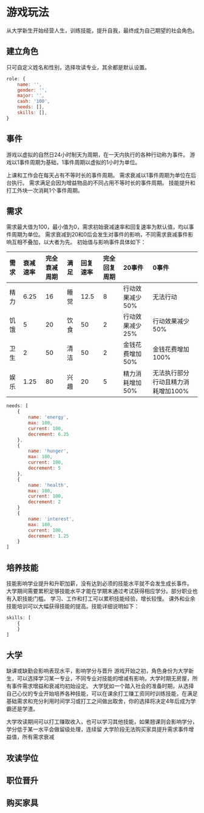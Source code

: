 # 游戏玩法

从大学新生开始经营人生，训练技能，提升自我，最终成为自己期望的社会角色。

## 建立角色

只可自定义姓名和性别，选择攻读专业，其余都是默认设置。

```js
role: {
    name: '',
    gender: '',
    major: '',
    cash: '100',
    needs: [],
    skills: [],
}
```

## 事件

游戏以虚拟的自然日24小时制天为周期，在一天内执行的各种行动称为事件。
游戏以1事件周期为基础，1事件周期以虚拟的1小时为单位。

上课和工作会在每天占有不等时长的事件周期。
需求衰减以1事件周期为单位在后台执行。
需求满足会因为增益物品的不同占用不等时长的事件周期。
技能提升和打工外块一次消耗1个事件周期。

## 需求

需求最大值为100，最小值为0，需求初始衰减速率和回复速率为默认值，均以事件周期为单位。
需求衰减到20和0后会发生对事件的影响，不同需求衰减事件影响互相不叠加，以大者为先。
初始值与影响事件具体如下：

| 需求 | 衰减速率 | 完全衰减周期 | 满足 | 回复速率 | 完全回复周期 | 20事件 | 0事件 |
| :-- | :-- | :-- | :-- | :-- | :-- | :-- | :-- |
| 精力 | 6.25 | 16 | 睡觉 | 12.5 | 8 | 行动效果减少50% | 无法行动 |
| 饥饿 | 5 | 20 | 饮食 | 50 | 2 | 行动效果减少25% | 行动效果减少50% |
| 卫生 | 2 | 50 | 清洁 | 50 | 2 | 金钱花费增加50% | 金钱花费增加100% |
| 娱乐 | 1.25 | 80 | 兴趣 | 20 | 5 | 精力消耗增加50% | 无法执行部分行动且精力消耗增加100% |

```js
needs: [
    {
        name: 'energy',
        max: 100,
        current: 100,
        decrement: 6.25
    },
    {
        name: 'hunger',
        max: 100,
        current: 100,
        decrement: 5
    },
    {
        name: 'health',
        max: 100,
        current: 100,
        decrement: 2
    }
    {
        name: 'interest',
        max: 100,
        current: 100,
        decrement: 1.25
    }
]
```
## 培养技能

技能影响学业提升和升职加薪，没有达到必须的技能水平就不会发生成长事件。
大学期间需要累积足够技能水平才能在学期末通过考试获得相应学分。部分职业也有入职技能门槛。
学习、工作和打工可以累积技能经验，增长较慢。
课外和业余技能培训可以大幅获得技能的提高。技能详细说明如下：

```js
skills: [
    {
    }
]
```

## 大学
缺课或缺勤会影响表现水平，影响学分与晋升
游戏开始之初，角色身份为大学新生，可以选择学习某一专业，不同专业对技能的增减有影响，大学时期无房屋，所有事件需求增益和衰减均初始设定。
大学犹如一个踏入社会的准备时期，从选择自己心仪的专业开始培养各种技能，可以在课余打工赚工资同时训练技能，在满足基础需求和充分利用时间学习或打工之间做出取舍，你的选择将决定4年后成为学霸还是学渣。

大学攻读期间可以打工赚取收入，也可以学习其他技能，如果翘课则会影响学分，学分低于某一水平会做留级处理，连续留
大学阶段无法购买家具提升需求事件增益值，所有需求衰减

## 攻读学位


## 职位晋升


## 购买家具
